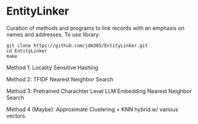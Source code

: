 # EntityLinker
Curation of methods and programs to link records with an emphasis on names and addresses.
To use library:
```
git clone https://github.com/jdm365/EntityLinker.git
cd EntityLinker
make
```


Method 1: Locality Sensitive Hashing



Method 2: TFIDF Nearest Neighbor Search



Method 3: Pretrained Charachter Level LLM Embedding Nearest Neighbor Search



Method 4 (Maybe): Approximate Clustering + KNN hybrid w/ various vectors.
